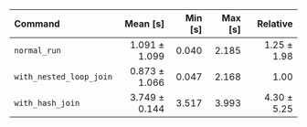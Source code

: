 | Command | Mean [s] | Min [s] | Max [s] | Relative |
|:---|---:|---:|---:|---:|
| `normal_run` | 1.091 ± 1.099 | 0.040 | 2.185 | 1.25 ± 1.98 |
| `with_nested_loop_join` | 0.873 ± 1.066 | 0.047 | 2.168 | 1.00 |
| `with_hash_join` | 3.749 ± 0.144 | 3.517 | 3.993 | 4.30 ± 5.25 |
